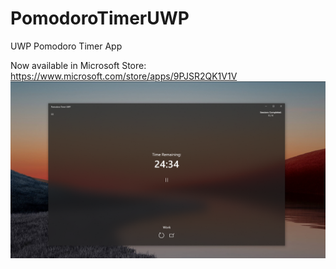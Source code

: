 # PomodoroTimerUWP
UWP Pomodoro Timer App

Now available in Microsoft Store: https://www.microsoft.com/store/apps/9PJSR2QK1V1V
![](img/pomoScreenshot.png)